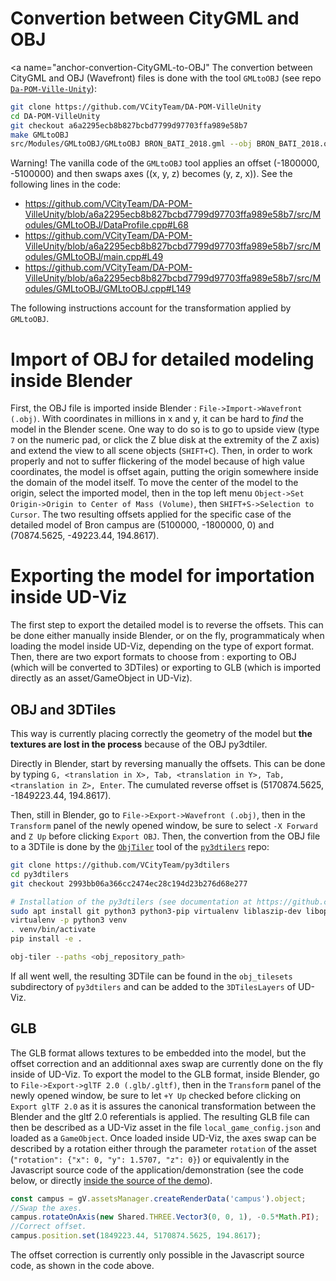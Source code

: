 # Convertion between CityGML and OBJ
<a name="anchor-convertion-CityGML-to-OBJ"</a>
The convertion between CityGML and OBJ (Wavefront) files is done with the tool `GMLtoOBJ` (see repo [`Da-POM-Ville-Unity`](https://github.com/VCityTeam/DA-POM-VilleUnity)):
```bash
git clone https://github.com/VCityTeam/DA-POM-VilleUnity
cd DA-POM-VilleUnity
git checkout a6a2295ecb8b827bcbd7799d97703ffa989e58b7
make GMLtoOBJ
src/Modules/GMLtoOBJ/GMLtoOBJ BRON_BATI_2018.gml --obj BRON_BATI_2018.obj
```
Warning! The vanilla code of the `GMLtoOBJ` tool applies an offset (-1800000, -5100000) and then swaps axes ((x, y, z) becomes (y, z, x)). See the following lines in the code:
- https://github.com/VCityTeam/DA-POM-VilleUnity/blob/a6a2295ecb8b827bcbd7799d97703ffa989e58b7/src/Modules/GMLtoOBJ/DataProfile.cpp#L68
- https://github.com/VCityTeam/DA-POM-VilleUnity/blob/a6a2295ecb8b827bcbd7799d97703ffa989e58b7/src/Modules/GMLtoOBJ/main.cpp#L49
- https://github.com/VCityTeam/DA-POM-VilleUnity/blob/a6a2295ecb8b827bcbd7799d97703ffa989e58b7/src/Modules/GMLtoOBJ/GMLtoOBJ.cpp#L149

The following instructions account for the transformation applied by `GMLtoOBJ`.

# Import of OBJ for detailed modeling inside Blender
First, the OBJ file is imported inside Blender : `File->Import->Wavefront (.obj)`.
With coordinates in millions in x and y, it can be hard to *find* the model in the Blender scene.
One way to do so is to go to upside view (type `7` on the numeric pad, or click the Z blue disk at the extremity of the Z axis) and extend the view to all scene objects (`SHIFT+C`).
Then, in order to work properly and not to suffer flickering of the model because of high value coordinates, the model is offset again, putting the origin somewhere inside the domain of the model itself.
To move the center of the model to the origin, select the imported model, then in the top left menu `Object->Set Origin->Origin to Center of Mass (Volume)`, then `SHIFT+S->Selection to Cursor`.
The two resulting offsets applied for the specific case of the detailed model of Bron campus are (5100000, -1800000, 0) and (70874.5625, -49223.44, 194.8617).

# Exporting the model for importation inside UD-Viz
The first step to export the detailed model is to reverse the offsets.
This can be done either manually inside Blender, or on the fly, programmaticaly when loading the model inside UD-Viz, depending on the type of export format.
Then, there are two export formats to choose from : exporting to OBJ (which will be converted to 3DTiles) or exporting to GLB (which is imported directly as an asset/GameObject in UD-Viz).

## OBJ and 3DTiles
This way is currently placing correctly the geometry of the model but **the textures are lost in the process** because of the OBJ py3dtiler.

Directly in Blender, start by reversing manually the offsets.
This can be done by typing `G, <translation in X>, Tab, <translation in Y>, Tab, <translation in Z>, Enter`.
The cumulated reverse offset is (5170874.5625, -1849223.44, 194.8617).

Then, still in Blender, go to `File->Export->Wavefront (.obj)`, then in the `Transform` panel of the newly opened window, be sure to select `-X Forward` and `Z Up` before clicking `Export OBJ`.
Then, the convertion from the OBJ file to a 3DTile is done by the [`ObjTiler`](https://github.com/VCityTeam/py3dtilers/blob/master/py3dtilers/ObjTiler) tool of the [`py3dtilers`](https://github.com/VCityTeam/py3dtilers) repo:
```bash
git clone https://github.com/VCityTeam/py3dtilers
cd py3dtilers
git checkout 2993bb06a366cc2474ec28c194d23b276d68e277

# Installation of the py3dtilers (see documentation at https://github.com/VCityTeam/py3dtilers for more insights).
sudo apt install git python3 python3-pip virtualenv liblaszip-dev libopenblas-base libpq-dev
virtualenv -p python3 venv
. venv/bin/activate
pip install -e .

obj-tiler --paths <obj_repository_path>
```
If all went well, the resulting 3DTile can be found in the `obj_tilesets` subdirectory of `py3dtilers` and can be added to the `3DTilesLayers` of UD-Viz.

## GLB
The GLB format allows textures to be embedded into the model, but the offset correction and an additionnal axes swap are currently done on the fly inside of UD-Viz.
To export the model to the GLB format, inside Blender, go to `File->Export->glTF 2.0 (.glb/.gltf)`, then in the `Transform` panel of the newly opened window, be sure to let `+Y Up` checked before clicking on `Export glTF 2.0` as it is assures the canonical transformation between the Blender and the gltf 2.0 referentials is applied.
The resulting GLB file can then be described as a UD-Viz asset in the file `local_game_config.json` and loaded as a `GameObject`.
Once loaded inside UD-Viz, the axes swap can be described by a rotation either through the parameter `rotation` of the asset (`"rotation": {"x": 0, "y": 1.5707, "z": 0}`) or equivalently in the Javascript source code of the application/demonstration (see the code below, or directly [inside the source of the demo](https://github.com/VCityTeam/UD-Demo-DatAgora-Deambulation-Bron/blob/72e6c0f4b1942b8ac7b38d5eda55888218fdaee1/assets/localScripts/avatar.js#L320)).
```js
const campus = gV.assetsManager.createRenderData('campus').object;
//Swap the axes.
campus.rotateOnAxis(new Shared.THREE.Vector3(0, 0, 1), -0.5*Math.PI);
//Correct offset.
campus.position.set(1849223.44, 5170874.5625, 194.8617);
```
The offset correction is currently only possible in the Javascript source code, as shown in the code above.
